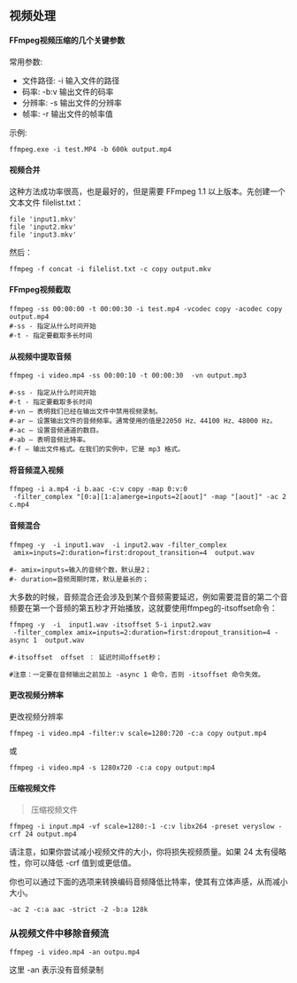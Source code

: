
## 视频处理

#### FFmpeg视频压缩的几个关键参数

常用参数:

- 文件路径: -i 输入文件的路径
- 码率: -b:v 输出文件的码率
- 分辨率: -s 输出文件的分辨率
- 帧率: -r 输出文件的帧率值

示例:
```Shell
ffmpeg.exe -i test.MP4 -b 600k output.mp4
```

#### 视频合并

这种方法成功率很高，也是最好的，但是需要 FFmpeg 1.1 以上版本。先创建一个文本文件 filelist.txt：
```Shell
file 'input1.mkv'
file 'input2.mkv'
file 'input3.mkv'
```
然后：
```Shell
ffmpeg -f concat -i filelist.txt -c copy output.mkv
```

#### FFmpeg视频截取
```Shellss
ffmpeg -ss 00:00:00 -t 00:00:30 -i test.mp4 -vcodec copy -acodec copy output.mp4
#-ss - 指定从什么时间开始
#-t - 指定要截取多长时间
```

#### 从视频中提取音频
```Shell
ffmpeg -i video.mp4 -ss 00:00:10 -t 00:00:30  -vn output.mp3

#-ss - 指定从什么时间开始
#-t - 指定要截取多长时间
#-vn – 表明我们已经在输出文件中禁用视频录制。
#-ar – 设置输出文件的音频频率。通常使用的值是22050 Hz、44100 Hz、48000 Hz。
#-ac – 设置音频通道的数目。
#-ab – 表明音频比特率。
#-f – 输出文件格式。在我们的实例中，它是 mp3 格式。
```

#### 将音频混入视频
```Shell
ffmpeg -i a.mp4 -i b.aac -c:v copy -map 0:v:0
 -filter_complex "[0:a][1:a]amerge=inputs=2[aout]" -map "[aout]" -ac 2 c.mp4
```

#### 音频混合
```Shell
ffmpeg -y  -i input1.wav  -i input2.wav -filter_complex
 amix=inputs=2:duration=first:dropout_transition=4  output.wav

#- amix=inputs=输入的音频个数，默认是2；
#- duration=音频周期时常，默认是最长的；
```
大多数的时候，音频混合还会涉及到某个音频需要延迟，例如需要混音的第二个音频要在第一个音频的第五秒才开始播放，这就要使用ffmpeg的-itsoffset命令：
```Shell
ffmpeg -y  -i  input1.wav -itsoffset 5-i input2.wav
 -filter_complex amix=inputs=2:duration=first:dropout_transition=4 -async 1  output.wav    

#-itsoffset  offset ： 延迟时间offset秒；

#注意：一定要在音频输出之前加上 -async 1 命令，否则 -itsoffset 命令失效。
```


#### 更改视频分辨率
 更改视频分辨率
```Shell
ffmpeg -i video.mp4 -filter:v scale=1280:720 -c:a copy output.mp4
```
或
```Shell
ffmpeg -i video.mp4 -s 1280x720 -c:a copy output:mp4
```

#### 压缩视频文件
> 压缩视频文件
```Shell
ffmpeg -i input.mp4 -vf scale=1280:-1 -c:v libx264 -preset veryslow -crf 24 output.mp4
```
请注意，如果你尝试减小视频文件的大小，你将损失视频质量。如果 24 太有侵略性，你可以降低 -crf 值到或更低值。

你也可以通过下面的选项来转换编码音频降低比特率，使其有立体声感，从而减小大小。
```Shell
-ac 2 -c:a aac -strict -2 -b:a 128k
```

### 从视频文件中移除音频流
```Shell
ffmpeg -i video.mp4 -an outpu.mp4
```
这里 -an 表示没有音频录制